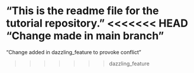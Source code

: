 “This is the readme file for the tutorial repository.”
<<<<<<< HEAD
“Change made in main branch”
=======
“Change added in dazzling_feature to provoke conflict”
>>>>>>> dazzling_feature
